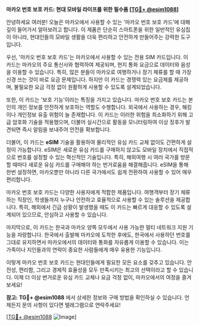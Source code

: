 **마카오 번호 보호 카드: 현대 모바일 라이프를 위한 필수품 [[TG💪+ @esim1088](https://t.me/s/esim1088)]**

안녕하세요 여러분! 오늘은 마카오에서 사용할 수 있는 '마카오 번호 보호 카드'에 대해 깊이 들어가서 알아보려고 합니다. 이 제품은 단순히 스마트폰을 위한 일반적인 유심칩이 아니라, 현대인들의 모바일 생활을 더욱 편리하고 안전하게 만들어주는 강력한 도구입니다.

우선, '마카오 번호 보호 카드'는 마카오에서 사용할 수 있는 전용 SIM 카드입니다. 이 카드는 마카오의 주요 통신사와 협력하여 제공되며, 현지 통화 요금으로 데이터와 음성을 이용할 수 있습니다. 특히, 많은 분들이 마카오로 여행하거나 장기 체류를 할 때 가장 신경 쓰는 것이 바로 요금 문제입니다. 하지만 이 카드는 경쟁력 있는 요금제를 제공하며, 불필요한 요금 걱정 없이 원활하게 사용할 수 있도록 설계되었습니다.

또한, 이 카드는 '보호 기능'이라는 특징을 가지고 있습니다. 마카오 번호 보호 카드는 본인의 개인 정보를 안전하게 보호하는 역할도 수행합니다. 외국에서 사용하는 경우, 해킹이나 개인정보 유출 위험이 늘 존재합니다. 이 카드는 이러한 위험을 최소화하기 위해 고급 암호화 기술을 적용했으며, 더불어 실시간으로 활동을 모니터링하여 이상 징후가 발견되면 즉시 알림을 보내주어 안전을 확보합니다.

더불어, 이 카드는 **eSIM** 기술을 활용하여 물리적인 유심 카드 교체 없이도 간편하게 설정이 가능합니다. eSIM은 새로운 유심 카드를 구매하지 않고도 모바일 장치에서 직접적으로 번호를 설정할 수 있는 혁신적인 기술입니다. 특히, 해외여행 시 여러 국가를 방문할 때마다 새로운 유심 카드를 구매해야 하는 번거로움을 해결해줍니다. eSIM을 통해 한번 설정하면, 마카오뿐만 아니라 다른 국가에서도 쉽게 전환하여 사용할 수 있어 매우 편리합니다.

마카오 번호 보호 카드는 다양한 사용자에게 적합한 제품입니다. 여행객부터 장기 체류하는 직장인, 학생들까지 누구나 안전하고 효율적으로 사용할 수 있는 솔루션을 제공합니다. 특히, 해외에서 긴급 상황이 발생했을 때도 이 카드는 빠르게 대응할 수 있도록 설계되어 있으므로, 안심하고 사용할 수 있습니다.

마지막으로, 이 카드는 한국과 마카오 양쪽 모두에서 사용 가능한 멀티 네트워크 지원 기능을 자랑합니다. 한국에서 출발해 마카오에 도착한 후에도, 한국에서 사용하던 번호를 그대로 유지하면서 마카오에서의 데이터와 통화를 자유롭게 이용할 수 있습니다. 이는 가족이나 지인들과의 연락이 중요한 사람들에게 매우 유용한 기능입니다.

이렇게 마카오 번호 보호 카드는 현대인들에게 필요한 모든 요소를 갖추고 있습니다. 안전성, 편리함, 그리고 경제적 효율성을 모두 만족시키는 최고의 선택이라고 할 수 있습니다. 이제 더 이상 번거로운 유심 카드 교체나 요금 걱정 없이, 마카오에서의 여정을 즐겨보세요!

**참고:** **TG💪+ @esim1088** 에서 상세한 정보와 구매 방법을 확인하실 수 있습니다. 언제든지 문의 사항이 있다면 텔레그램으로 연락주세요! 

[[TG💪+ @esim1088](https://t.me/s/esim1088) ![Image](https://i.postimg.cc/Y0z9fWf4/image.png)]